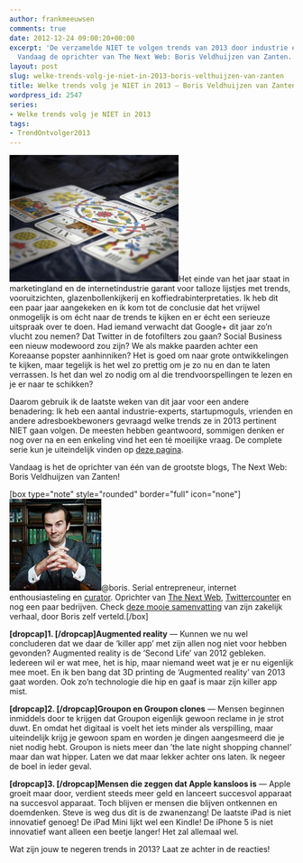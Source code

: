 ```yaml
---
author: frankmeeuwsen
comments: true
date: 2012-12-24 09:00:20+00:00
excerpt: 'De verzamelde NIET te volgen trends van 2013 door industrie experts en vooruitkijkers.
  Vandaag de oprichter van The Next Web: Boris Veldhuijzen van Zanten...'
layout: post
slug: welke-trends-volg-je-niet-in-2013-boris-velthuijzen-van-zanten
title: Welke trends volg je NIET in 2013 – Boris Veldhuijzen van Zanten
wordpress_id: 2547
series:
- Welke trends volg je NIET in 2013
tags:
- TrendOntvolger2013
---
```


![](../images/uploadimages/tarot-shutterstock_2120576-300x225.jpg)Het einde van het jaar staat in marketingland en de internetindustrie garant voor talloze lijstjes met trends, vooruitzichten, glazenbollenkijkerij en koffiedrabinterpretaties. Ik heb dit een paar jaar aangekeken en ik kom tot de conclusie dat het vrijwel onmogelijk is om écht naar de trends te kijken en er écht een serieuze uitspraak over te doen. Had iemand verwacht dat Google+ dit jaar zo’n vlucht zou nemen? Dat Twitter in de fotofilters zou gaan? Social Business een nieuw modewoord zou zijn? We als makke paarden achter een Koreaanse popster aanhinniken? Het is goed om naar grote ontwikkelingen te kijken, maar tegelijk is het wel zo prettig om je zo nu en dan te laten verrassen. Is het dan wel zo nodig om al die trendvoorspellingen te lezen en je er naar te schikken?

Daarom gebruik ik de laatste weken van dit jaar voor een andere benadering: Ik heb een aantal industrie-experts, startupmoguls, vrienden en andere adresboekbewoners gevraagd welke trends ze in 2013 pertinent NIET gaan volgen. De meesten hebben geantwoord, sommigen denken er nog over na en een enkeling vind het een té moeilijke vraag. De complete serie kun je uiteindelijk vinden op [deze pagina](http://incredibleadventure.nl/tag/trendontvolger2013/).

Vandaag is het de oprichter van één van de grootste blogs, The Next Web: Boris Veldhuijzen van Zanten!

<!-- more -->
[box type="note" style="rounded" border="full" icon="none"]![](../images/uploadimages/boris.jpg)@boris. Serial entrepreneur, internet enthousiasteling en [curator](http://curated.nl/curatoren/profiel/boris-veldhuijzen-van-zanten). Oprichter van [The Next Web](http://TheNextWeb.com), [Twittercounter](http://TwitterCounter.com) en nog een paar bedrijven. Check [deze mooie samenvatting](http://www.youtube.com/watch?v=JLisVoHqX_k&feature=youtu.be) van zijn zakelijk verhaal, door Boris zelf verteld.[/box]

**[dropcap]1. [/dropcap]Augmented reality** — Kunnen we nu wel concluderen dat we daar de ‘killer app’ met zijn allen nog niet voor hebben gevonden? Augmented reality is de ’Second Life’ van 2012 gebleken. Iedereen wil er wat mee, het is hip, maar niemand weet wat je er nu eigenlijk mee moet. En ik ben bang dat 3D printing de ‘Augmented reality’ van 2013 gaat worden. Ook zo’n technologie die hip en gaaf is maar zijn killer app mist.

**[dropcap]2. [/dropcap]Groupon en Groupon clones** — Mensen beginnen inmiddels door te krijgen dat Groupon eigenlijk gewoon reclame in je strot duwt. En omdat het digitaal is voelt het iets minder als verspilling, maar uiteindelijk krijg je gewoon spam en worden je dingen aangesmeerd die je niet nodig hebt. Groupon is niets meer dan ’the late night shopping channel’ maar dan wat hipper. Laten we dat maar lekker achter ons laten. Ik negeer de boel in ieder geval.

**[dropcap]3. [/dropcap]Mensen die zeggen dat Apple kansloos is** — Apple groeit maar door, verdient steeds meer geld en lanceert succesvol apparaat na succesvol apparaat. Toch blijven er mensen die blijven ontkennen en doemdenken. Steve is weg dus dit is de zwanenzang! De laatste iPad is niet innovatief genoeg! De iPad Mini lijkt wel een Kindle! De iPhone 5 is niet innovatief want alleen een beetje langer! Het zal allemaal wel.


Wat zijn jouw te negeren trends in 2013? Laat ze achter in de reacties!
